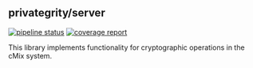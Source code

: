 privategrity/server
-------------------

[![pipeline status](https://gitlab.com/privategrity/crypto/badges/master/pipeline.svg)](https://gitlab.com/privategrity/crypto/commits/master)
[![coverage report](https://gitlab.com/privategrity/crypto/badges/master/coverage.svg)](https://gitlab.com/privategrity/crypto/commits/master)


This library implements functionality for cryptographic operations in
the cMix system.
